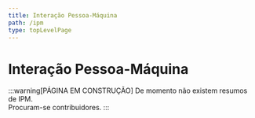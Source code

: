 ```yaml
---
title: Interação Pessoa-Máquina
path: /ipm
type: topLevelPage
---
```


# Interação Pessoa-Máquina

:::warning[PÁGINA EM CONSTRUÇÃO]
De momento não existem resumos de IPM.  
Procuram-se contribuidores.
:::
